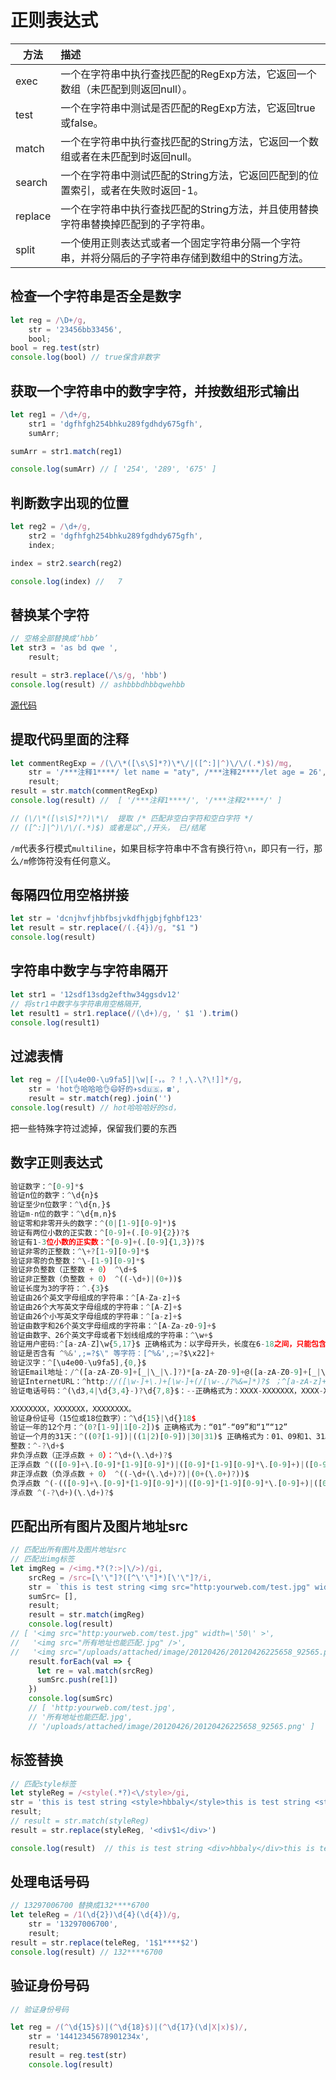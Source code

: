 # 正则表达式

|方法|描述|
|---|:--|
|exec|一个在字符串中执行查找匹配的RegExp方法，它返回一个数组（未匹配到则返回null）。|
|test |一个在字符串中测试是否匹配的RegExp方法，它返回true或false。|
|match |一个在字符串中执行查找匹配的String方法，它返回一个数组或者在未匹配到时返回null。|
|search |一个在字符串中测试匹配的String方法，它返回匹配到的位置索引，或者在失败时返回-1。|
|replace |一个在字符串中执行查找匹配的String方法，并且使用替换字符串替换掉匹配到的子字符串。|
|split |一个使用正则表达式或者一个固定字符串分隔一个字符串，并将分隔后的子字符串存储到数组中的String方法。|
	
## 检查一个字符串是否全是数字

```js
let reg = /\D+/g,
    str = '23456bb33456',
    bool;
bool = reg.test(str)
console.log(bool) // true保含非数字
```

## 获取一个字符串中的数字字符，并按数组形式输出

```js
let reg1 = /\d+/g,
    str1 = 'dgfhfgh254bhku289fgdhdy675gfh',
    sumArr;

sumArr = str1.match(reg1)

console.log(sumArr) // [ '254', '289', '675' ]
```
## 判断数字出现的位置

```js
let reg2 = /\d+/g,
    str2 = 'dgfhfgh254bhku289fgdhdy675gfh',
    index;

index = str2.search(reg2)

console.log(index) //   7
```

## 替换某个字符

```js
// 空格全部替换成‘hbb’
let str3 = 'as bd qwe ',
    result;

result = str3.replace(/\s/g, 'hbb')
console.log(result) // ashbbbdhbbqwehbb
```
[源代码](./demo/1.js)

## 提取代码里面的注释

```js
let commentRegExp = /(\/\*([\s\S]*?)\*\/|([^:]|^)\/\/(.*)$)/mg,
    str = '/***注释1****/ let name = "aty", /***注释2****/let age = 26',
    result;
result = str.match(commentRegExp)
console.log(result) //  [ '/***注释1****/', '/***注释2****/' ]

// (\/\*([\s\S]*?)\*\/  提取 /* 匹配非空白字符和空白字符 */
// ([^:]|^)\/\/(.*)$) 或者是以^,/开头， 已/结尾
```
`/m`代表多行模式`multiline`，如果目标字符串中不含有换行符`\n`，即只有一行，那么`/m`修饰符没有任何意义。

## 每隔四位用空格拼接

```js
let str = 'dcnjhvfjhbfbsjvkdfhjgbjfghbf123'
let result = str.replace(/(.{4})/g, "$1 ")
console.log(result)
```

## 字符串中数字与字符串隔开

```js
let str1 = '12sdf13sdg2efthw34ggsdv12'
// 将str1中数字与字符串用空格隔开,
let result1 = str1.replace(/(\d+)/g, ' $1 ').trim()
console.log(result1)
```

## 过滤表情

```js
let reg = /[[\u4e00-\u9fa5]|\w|[-，。？！,\.\?\!]]*/g,
    str = 'hot👌哈哈哈👌😄好的✈️sd🇺🇸，☎️',
    result = str.match(reg).join('')
console.log(result) // hot哈哈哈好的sd，
```

把一些特殊字符过滤掉，保留我们要的东西

## 数字正则表达式

```js
验证数字：^[0-9]*$ 
验证n位的数字：^\d{n}$ 
验证至少n位数字：^\d{n,}$ 
验证m-n位的数字：^\d{m,n}$ 
验证零和非零开头的数字：^(0|[1-9][0-9]*)$ 
验证有两位小数的正实数：^[0-9]+(.[0-9]{2})?$ 
验证有1-3位小数的正实数：^[0-9]+(.[0-9]{1,3})?$ 
验证非零的正整数：^\+?[1-9][0-9]*$ 
验证非零的负整数：^\-[1-9][0-9]*$ 
验证非负整数（正整数 + 0） ^\d+$ 
验证非正整数（负整数 + 0） ^((-\d+)|(0+))$ 
验证长度为3的字符：^.{3}$ 
验证由26个英文字母组成的字符串：^[A-Za-z]+$ 
验证由26个大写英文字母组成的字符串：^[A-Z]+$ 
验证由26个小写英文字母组成的字符串：^[a-z]+$ 
验证由数字和26个英文字母组成的字符串：^[A-Za-z0-9]+$ 
验证由数字、26个英文字母或者下划线组成的字符串：^\w+$ 
验证用户密码:^[a-zA-Z]\w{5,17}$ 正确格式为：以字母开头，长度在6-18之间，只能包含字符、数字和下划线。 
验证是否含有 ^%&',;=?$\" 等字符：[^%&',;=?$\x22]+ 
验证汉字：^[\u4e00-\u9fa5],{0,}$ 
验证Email地址：/^([a-zA-Z0-9]+[_|\_|\.]?)*[a-zA-Z0-9]+@([a-zA-Z0-9]+[_|\_|\.]?)*[a-zA-Z0-9]+\.[a-zA-Z]{2,3}$/
验证InternetURL：^http://([\w-]+\.)+[\w-]+(/[\w-./?%&=]*)?$ ；^[a-zA-z]+://(w+(-w+)*)(.(w+(-w+)*))*(?S*)?$ 
验证电话号码：^(\d3,4|\d{3,4}-)?\d{7,8}$：--正确格式为：XXXX-XXXXXXX，XXXX-XXXXXXXX，XXX-XXXXXXX，XXX-

XXXXXXXX，XXXXXXX，XXXXXXXX。 
验证身份证号（15位或18位数字）：^\d{15}|\d{}18$ 
验证一年的12个月：^(0?[1-9]|1[0-2])$ 正确格式为：“01”-“09”和“1”“12” 
验证一个月的31天：^((0?[1-9])|((1|2)[0-9])|30|31)$ 正确格式为：01、09和1、31。 
整数：^-?\d+$ 
非负浮点数（正浮点数 + 0）：^\d+(\.\d+)?$ 
正浮点数 ^(([0-9]+\.[0-9]*[1-9][0-9]*)|([0-9]*[1-9][0-9]*\.[0-9]+)|([0-9]*[1-9][0-9]*))$ 
非正浮点数（负浮点数 + 0） ^((-\d+(\.\d+)?)|(0+(\.0+)?))$ 
负浮点数 ^(-(([0-9]+\.[0-9]*[1-9][0-9]*)|([0-9]*[1-9][0-9]*\.[0-9]+)|([0-9]*[1-9][0-9]*)))$ 
浮点数 ^(-?\d+)(\.\d+)?$
```

## 匹配出所有图片及图片地址src

```js
// 匹配出所有图片及图片地址src
// 匹配出img标签
let imgReg = /<img.*?(?:>|\/>)/gi,
    srcReg = /src=[\'\"]?([^\'\"]*)[\'\"]?/i,
    str = `this is test string <img src="http:yourweb.com/test.jpg" width='50' > 123 and the end <img src="所有地址也能匹配.jpg" /> 33! <img src="/uploads/attached/image/20120426/20120426225658_92565.png" alt=\"\" />`,
    sumSrc= [],
    result;
    result = str.match(imgReg)
    console.log(result)
// [ '<img src="http:yourweb.com/test.jpg" width=\'50\' >',
//   '<img src="所有地址也能匹配.jpg" />',
//   '<img src="/uploads/attached/image/20120426/20120426225658_92565.png" alt="" />' ]
    result.forEach(val => {
      let re = val.match(srcReg)
      sumSrc.push(re[1])
    })
    console.log(sumSrc)
    // [ 'http:yourweb.com/test.jpg',
    // '所有地址也能匹配.jpg',
    // '/uploads/attached/image/20120426/20120426225658_92565.png' ]
```

## 标签替换

```js
// 匹配style标签
let styleReg = /<style(.*?)<\/style>/gi,
str = 'this is test string <style>hbbaly</style>this is test string <style>hbbaly</style>this is test string <style>hbbaly</style>',
result;
// result = str.match(styleReg)
result = str.replace(styleReg, '<div$1</div>')

console.log(result)  // this is test string <div>hbbaly</div>this is test string <div>hbbaly</div>this is test string <div>hbbaly</div>
```

## 处理电话号码

```js
// 13297006700 替换成132****6700
let teleReg = /1(\d{2})\d{4}(\d{4})/g,
    str = '13297006700',
    result;
result = str.replace(teleReg, '1$1****$2')
console.log(result) // 132****6700
```

## 验证身份号码

```js
// 验证身份号码

let reg = /(^\d{15}$)|(^\d{18}$)|(^\d{17}(\d|X|x)$)/,
    str = '14412345678901234x',
    result;
    result = reg.test(str)
    console.log(result)
```
